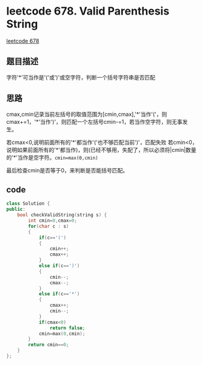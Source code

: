 # leetcode 678. Valid Parenthesis String
[leetcode 678](https://leetcode.com/problems/valid-parenthesis-string/)

## 题目描述
字符'*'可当作是'('或')'或空字符，判断一个括号字符串是否匹配

## 思路
cmax,cmin记录当前左括号的取值范围为[cmin,cmax],'\*'当作'('，则cmax+=1，'\*'当作')'，则匹配一个左括号cmin-=1，若当作空字符，则无事发生。

若cmax<0,说明前面所有的'\*'都当作'('也不够匹配当前')'，匹配失败
若cmin<0，说明如果前面所有的'\*'都当作)，则(已经不够用，失配了，所以必须将|cmin|数量的'\*'当作是空字符。`cmin=max(0,cmin)`

最后检查cmin是否等于0，来判断是否能括号匹配。

## code
~~~cpp
class Solution {
public:
    bool checkValidString(string s) {
        int cmin=0,cmax=0;
        for(char c : s)
        {
            if(c=='(')
            {
                cmin++;
                cmax++;
            }
            else if(c==')')
            {
                cmin--;
                cmax--;
            }
            else if(c=='*')
            {
                cmax++;
                cmin--;
            }
            if(cmax<0)
                return false;
            cmin=max(0,cmin);
        }
        return cmin==0;
    }
};
~~~